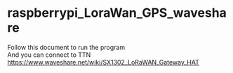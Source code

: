 # raspberrypi_LoraWan_GPS_waveshare  
Follow this document to run the program  
And you can connect to TTN  
https://www.waveshare.net/wiki/SX1302_LoRaWAN_Gateway_HAT  
